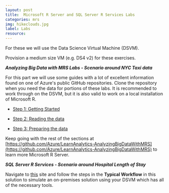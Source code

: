 ```yaml
---
layout: post
title:  Microsoft R Server and SQL Server R Services Labs
categories: mrs
img: hikeclouds.jpg
label: Labs
resource:
---
```


For these we will use the Data Science Virtual Machine (DSVM).  

Provision a medium size VM (e.g. DS4 v2) for these exercises.

**_Analyzing Big Data with MRS Labs - Scenario around NYC Taxi data_**

For this part we will use some guides with a lot of excellent information found on one of Azure's public GitHub repositories.  Clone the repository when you need the data for portions of these labs.  It is recommended to work through on the DSVM, but it is also valid to work on a local installation of Microsoft R.

* [Step 1:  Getting Started](https://github.com/Azure/LearnAnalytics-AnalyzingBigDataWithMRS/blob/master/student_resources/01-Getting-started.md)

* [Step 2: Reading the data](https://github.com/Azure/LearnAnalytics-AnalyzingBigDataWithMRS/blob/master/student_resources/02-Reading-data.md)

* [Step 3:  Preparing the data](https://github.com/Azure/LearnAnalytics-AnalyzingBigDataWithMRS/blob/master/student_resources/03-Preparing-data.md)

Keep going with the rest of the sections at [https://github.com/Azure/LearnAnalytics-AnalyzingBigDataWithMRS](https://github.com/Azure/LearnAnalytics-AnalyzingBigDataWithMRS) to learn more Microsoft R Server.

**_SQL Server R Services - Scenario around Hospital Length of Stay_**


Navigate to [this](https://microsoft.github.io/r-server-hospital-length-of-stay/index.html) site and follow the steps in the **Typical Workflow** in this solution to simulate an on-premises solution using your DSVM which has all of the necessary tools.